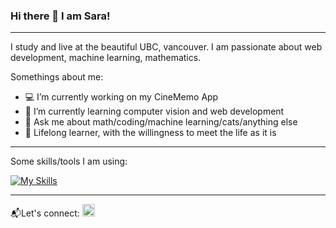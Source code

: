 ### Hi there 👋 I am Sara! 
----
I study and live at the beautiful UBC, vancouver. I am passionate about web development, machine learning, mathematics.

Somethings about me:
- 💻 I’m currently working on my CineMemo App
- 🌱 I’m currently learning computer vision and web development
- 💬 Ask me about math/coding/machine learning/cats/anything else
- 🔮 Lifelong learner, with the willingness to meet the life as it is

----
Some skills/tools I am using:

[![My Skills](https://skillicons.dev/icons?i=python,sklearn,java,c,js,ts,html,css,react,bootstrap,jquery,nodejs,express,spring,latex,matlab&&perline=8)](https://skillicons.dev)


----
📬Let's connect:
<a href="https://linkedin.com/in/xiyusarazhang">
  <img alt="Sara's LinkedIn" width="20px" src="https://simpleicons.now.sh/linkedin/495f7e" />
</a>

<!--
**SaraZ9/SaraZ9** is a ✨ _special_ ✨ repository because its `README.md` (this file) appears on your GitHub profile.

Here are some ideas to get you started:

- 🔭 I’m currently working on ...
- 🌱 I’m currently learning ...
- 👯 I’m looking to collaborate on ...
- 🤔 I’m looking for help with ...
- 💬 Ask me about ...
- 📫 How to reach me: ...
- 😄 Pronouns: ...
- ⚡ Fun fact: ...
-->

